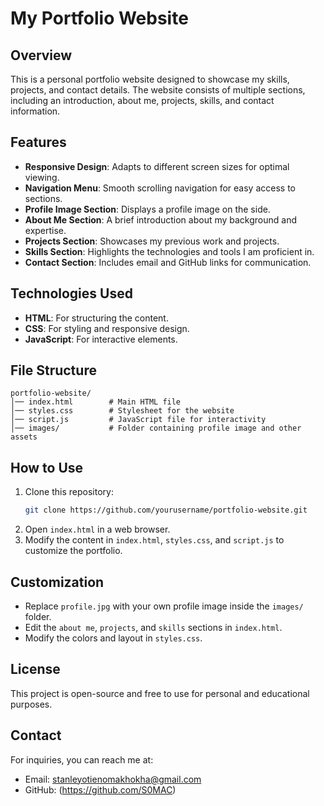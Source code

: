 # My Portfolio Website

## Overview
This is a personal portfolio website designed to showcase my skills, projects, and contact details. The website consists of multiple sections, including an introduction, about me, projects, skills, and contact information.

## Features
- **Responsive Design**: Adapts to different screen sizes for optimal viewing.
- **Navigation Menu**: Smooth scrolling navigation for easy access to sections.
- **Profile Image Section**: Displays a profile image on the side.
- **About Me Section**: A brief introduction about my background and expertise.
- **Projects Section**: Showcases my previous work and projects.
- **Skills Section**: Highlights the technologies and tools I am proficient in.
- **Contact Section**: Includes email and GitHub links for communication.

## Technologies Used
- **HTML**: For structuring the content.
- **CSS**: For styling and responsive design.
- **JavaScript**: For interactive elements.

## File Structure
```
portfolio-website/
│── index.html        # Main HTML file
│── styles.css        # Stylesheet for the website
│── script.js         # JavaScript file for interactivity
│── images/           # Folder containing profile image and other assets
```

## How to Use
1. Clone this repository:
   ```sh
   git clone https://github.com/yourusername/portfolio-website.git
   ```
2. Open `index.html` in a web browser.
3. Modify the content in `index.html`, `styles.css`, and `script.js` to customize the portfolio.

## Customization
- Replace `profile.jpg` with your own profile image inside the `images/` folder.
- Edit the `about me`, `projects`, and `skills` sections in `index.html`.
- Modify the colors and layout in `styles.css`.

## License
This project is open-source and free to use for personal and educational purposes.

## Contact
For inquiries, you can reach me at:
- Email: stanleyotienomakhokha@gmail.com
- GitHub: (https://github.com/S0MAC)

